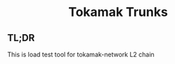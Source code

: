 <div align="center">
  <h1> Tokamak Trunks</h1>
</div>

## TL;DR
This is load test tool for tokamak-network L2 chain